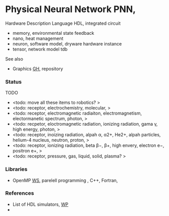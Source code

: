 # Physical Neural Network PNN, 

Hardware Description Language HDL, integrated circuit

* memory, environmental state feedback
* nano, heat management
* neuron, software model, dryware hardware instance
* tensor, network model tdb

See also
* Graphics [GH](https://github.com/YorkEarwaker/Graphics/tree/main), repository

### Status

TODO
* <todo: move all these items to robotics? >
* <todo: receptor, electrochemistry, molecular, >
* <todo: receptor, electromagnetic radiaiton, electromagnetism, electormanetic spectrum, photon, >
* <todo: recpetor, eloctromagnetic radiation, ionizing radiation, gama γ, high energy, photon, >
* <todo: receptor, inoizing radiation, alpah α, α2+, He2+, alpah particles, helium-4 nucleus, neutron, proton, >
* <todo: receptor, ionizing radiation, beta β−, β+, high envery, electron e−, positron e+, >
* <todo: receptor, pressure, gas, liquid, solid, plasma? >

### Libraries
* OpenMP [WS](https://www.openmp.org/), parelell programming , C++, Fortran, 

### References
* List of HDL simulators, [WP](https://en.wikipedia.org/wiki/List_of_HDL_simulators)
* 
